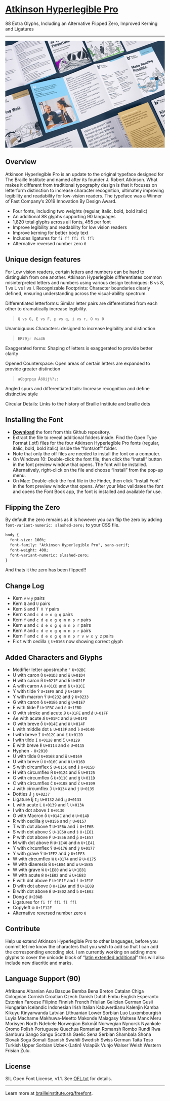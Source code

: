 # [Atkinson Hyperlegible Pro](https://jacobxperez.github.io/atkinson-hyperlegible-pro/)

88 Extra Glyphs, Including an Alternative Flipped Zero, Improved Kerning and Ligatures

---

![Brochure Overview](docs/BIA_Brochure-Overview.jpg)

## Overview

Atkinson Hyperlegible Pro is an update to the original typeface designed for The Braille Institute and named after its founder J. Robert Atkinson. What makes it different from traditional typography design is that it focuses on letterform distinction to increase character recognition, ultimately improving legibility and readability for low-vision readers. The typeface was a Winner of Fast Company’s 2019 Innovation By Design Award.

* Four fonts, including two weights (regular, italic, bold, bold italic)
* An additional 88 glyphs supporting 90 languages
* 1,820 total glyphs across all fonts, 455 per font
* Improve legibility and readability for low vision readers
* Improve kerning for better body text
* Includes ligatures for `fi ff ffi fl ffl`
* Alternative reversed number zero `0`

## Unique design features

For Low vision readers, certain letters and numbers can be hard to distinguish from one another.
Atkinson Hyperlegible differentiates common misinterpreted letters and numbers using various design techniques: B vs 8, 1 vs L vs l vs I. Recognizable Footprints: Character boundaries clearly defined, ensuring understanding across the visual-ability spectrum.

Differentiated letterforms: Similar letter pairs are differentiated from each other to dramatically increase legibility.

> `Q vs G, E vs F, p vs q, i vs r, O vs 0`

Unambiguous Characters: designed to increase legibility and distinction

> `ER79jr Vsa36`

Exaggerated forms: Shaping of letters is exaggerated to provide better clarity

Opened Counterspace: Open areas of certain letters are expanded to provide greater distinction

> `aGbgrpqu Åö8ij%?¡:`

Angled spurs and differentiated tails: Increase recognition and define distinctive style

Circular Details: Links to the history of Braille Institute and braille dots

## Installing the Font

* **[Download](https://github.com/jacobxperez/atkinson-hyperlegible-pro/archive/refs/heads/main.zip)** the font from this Github repository.
* Extract the file to reveal additional folders inside. Find the Open Type Format (.otf) files for the four Atkinson Hyperlegible Pro fonts (regular, italic, bold, bold italic) inside the “fonts/otf” folder.
* Note that only the otf files are needed to install the font on a computer.
* On Windows 10: Double-click the font file, then click the “Install” button in the font preview window that opens. The font will be installed. Alternatively, right-click on the file and choose “Install” from the pop-up menu.
* On Mac: Double-click the font file in the Finder, then click “Install Font” in the font preview window that opens. After your Mac validates the font and opens the Font Book app, the font is installed and available for use.

## Flipping the Zero

By default the zero remains as it is however you can flip the zero by adding
`font-variant-numeric: slashed-zero;` to your CSS file.

    body {
      font-size: 100%;
      font-family: "Atkinson Hyperlegible Pro", sans-serif;
      font-weight: 400;
      font-variant-numeric: slashed-zero;
    }

And thats it the zero has been flipped!!

## Change Log

* Kern `v` `w` `y` pairs
* Kern `Q` and `U` pairs
* Kern `S` and `T V Y` pairs
* Kern `K` and `c d e o g q` pairs
* Kern `Y` and `c d e o g q m n p r` pairs
* Kern `W` and `c d e o g q m n p r` pairs
* Kern `V` and `c d e o g q m n p r` pairs
* Kern `T` and `c d e o g q m n p r v w x y z` pairs
* Fix t with cedilla `ţ` `U+0163` now showing correct glyph

## Added Characters and Glyphs

* Modifier letter apostrophe `ʼ` `U+02BC`
* U with caron `Ǔ` `U+01D3` and `ǔ` `U+01D4`
* H with caron `Ȟ` `U+021E` and `ȟ` `U+021F`
* A with caron `Ǎ` `U+01CD` and `ǎ` `U+01CE`
* Y with tilde `Ỹ` `U+1EF8` and `ỹ` `U+1EF9`
* Y with macron `Ȳ` `U+0232` and `ȳ` `U+0233`
* G with caron `Ǧ` `U+01E6` and `ǧ` `U+01E7`
* E with tilde `Ẽ` `U+1EBC` and `ẽ` `U+1EBD`
* O with stroke and acute `Ǿ` `U+01FE` and `ǿ` `U+01FF`
* Ae with acute `Ǽ` `U+01FC` and `ǽ` `U+01FD`
* O with breve `Ŏ` `U+014E` and `ŏ` `U+014F`
* L with middle dot `Ŀ` `U+013F` and `ŀ` `U+0140`
* I with breve `Ĭ` `U+012C` and `ĭ` `U+012D`
* I with tilde `Ĩ` `U+0128` and `ĩ` `U+0129`
* E with breve `Ĕ` `U+0114` and `ĕ` `U+0115`
* Hyphen `‐` `U+2010`
* U with tilde `Ũ` `U+0168` and `ũ` `U+0169`
* U with breve `Ŭ` `U+016C` and `ŭ` `U+016D`
* S with circumflex `Ŝ` `U+015C` and `ŝ` `U+015D`
* H with circumflex `Ĥ` `U+0124` and `ĥ` `U+0125`
* G with circumflex `Ĝ` `U+011C` and `ĝ` `U+011D`
* C with circumflex `Ĉ` `U+0108` and `ĉ` `U+0109`
* J with circumflex `Ĵ` `U+0134` and `ĵ` `U+0135`
* Dottles J `ȷ` `U+0237`
* Ligature Ij `Ij` `U+0132` and `ĳ` `U+0133`
* L with acute `Ĺ` `U+0139` and `ĺ` `U+013A`
* I with dot above `İ` `U+0130`
* O with Macron `Ō` `U+014C` and `ō` `U+014D`
* R with cedilla `Ŗ` `U+0156` and `ŗ` `U+0157`
* T with dot above `Ṫ` `U+1E6A` and `ṫ` `U+1E6B`
* S with dot above `Ṡ` `U+1E60` and `ṡ` `U+1E61`
* P with dot above `Ṗ` `U+1E56` and `ṗ` `U+1E57`
* M with dot above `Ṁ` `U+1E40` and `ṁ` `U+1E41`
* Y with circumflex `Ŷ` `U+0176` and `ŷ` `U+0177`
* Y with grave `Ỳ` `U+1EF2` and `ỳ` `U+1EF3`
* W with circumflex `Ŵ` `U+0174` and `ŵ` `U+0175`
* W with diaeresis `Ẅ` `U+1E84` and `ẅ` `U+1E85`
* W with grave `Ẁ` `U+1E80` and `ẁ` `U+1E81`
* W with acute `Ẃ` `U+1E82` and `ẃ` `U+1E83`
* F with dot above `Ḟ` `U+1E1E` and `ḟ` `U+1E1F`
* D with dot above `Ḋ` `U+1E0A` and `ḋ` `U+1E0B`
* B with dot above `Ḃ` `U+1E02` and `ḃ` `U+1E03`
* Dong `₫` `U+20AB`
* Ligatures for `fi ff ffi fl ffl`
* Copyleft `🄯` `U+1F12F`
* Alternative reversed number zero `0`

## Contribute

Help us extend Atkinson Hyperlegible Pro to other languages, before you commit let me know the characters that you wish to add so that I can add the corresponding encoding slot. I am currently working on adding more glyphs to cover the unicode block of “[latin extended additional](https://www.compart.com/en/unicode/block/U+1E00)” this will also include new diacritic and marks.

## Language Support (90)

Afrikaans Albanian Asu Basque Bemba Bena Breton Catalan Chiga Colognian Cornish Croatian Czech Danish Dutch Embu English Esperanto Estonian Faroese Filipino Finnish French Friulian Galician German Gusii Hungarian Icelandic Indonesian Irish Italian Kabuverdianu Kalenjin Kamba Kikuyu Kinyarwanda Latvian Lithuanian Lower Sorbian Luo Luxembourgish Luyia Machame Makhuwa-Meetto Makonde Malagasy Maltese Manx Meru Morisyen North Ndebele Norwegian Bokmål Norwegian Nynorsk Nyankole Oromo Polish Portuguese Quechua Romanian Romansh Rombo Rundi Rwa Samburu Sango Sangu Scottish Gaelic Sena Serbian Shambala Shona Slovak Soga Somali Spanish Swahili Swedish Swiss German Taita Teso Turkish Upper Sorbian Uzbek (Latin) Volapük Vunjo Walser Welsh Western Frisian Zulu.

## License

SIL Open Font License, v1.1. See [OFL.txt](OFL.txt) for details.

---

Learn more at [brailleinstitute.org/freefont](https://brailleinstitute.org/freefont).
